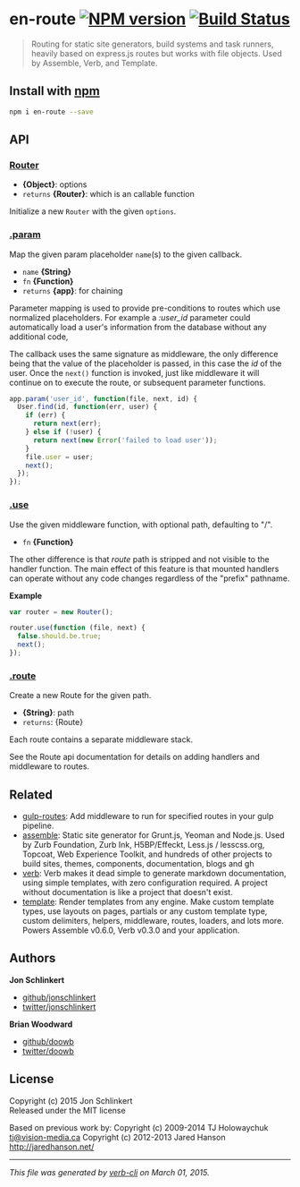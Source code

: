 # en-route [![NPM version](https://badge.fury.io/js/en-route.svg)](http://badge.fury.io/js/en-route)  [![Build Status](https://travis-ci.org/jonschlinkert/en-route.svg)](https://travis-ci.org/jonschlinkert/en-route) 

> Routing for static site generators, build systems and task runners, heavily based on express.js routes but works with file objects. Used by Assemble, Verb, and Template.

## Install with [npm](npmjs.org)

```bash
npm i en-route --save
```

## API
### [Router](./lib/index.js#L24)

* **{Object}**: options    
* `returns` **{Router}**: which is an callable function  

Initialize a new `Router` with the given `options`.

### [.param](./lib/index.js#L81)

Map the given param placeholder `name`(s) to the given callback.

* `name` **{String}**    
* `fn` **{Function}**    
* `returns` **{app}**: for chaining  

Parameter mapping is used to provide pre-conditions to routes
which use normalized placeholders. For example a _:user_id_ parameter
could automatically load a user's information from the database without
any additional code,

The callback uses the same signature as middleware, the only difference
being that the value of the placeholder is passed, in this case the _id_
of the user. Once the `next()` function is invoked, just like middleware
it will continue on to execute the route, or subsequent parameter functions.

```js
app.param('user_id', function(file, next, id) {
  User.find(id, function(err, user) {
    if (err) {
      return next(err);
    } else if (!user) {
      return next(new Error('failed to load user'));
    }
    file.user = user;
    next();
  });
});
```

### [.use](./lib/index.js#L389)

Use the given middleware function, with optional path, defaulting to "/".

* `fn` **{Function}**    

The other difference is that _route_ path is stripped and not visible
to the handler function. The main effect of this feature is that mounted
handlers can operate without any code changes regardless of the "prefix"
pathname.

**Example**

```js
var router = new Router();

router.use(function (file, next) {
  false.should.be.true;
  next();
});
```

### [.route](./lib/index.js#L448)

Create a new Route for the given path.

* **{String}**: path    
* `returns`: {Route}  

Each route contains a separate middleware stack.

See the Route api documentation for details on adding handlers
and middleware to routes.

## Related
* [gulp-routes](https://github.com/assemble/gulp-routes): Add middleware to run for specified routes in your gulp pipeline.
* [assemble](http://assemble.io): Static site generator for Grunt.js, Yeoman and Node.js. Used by Zurb Foundation, Zurb Ink, H5BP/Effeckt, Less.js / lesscss.org, Topcoat, Web Experience Toolkit, and hundreds of other projects to build sites, themes, components, documentation, blogs and gh
* [verb](https://github.com/assemble/verb): Verb makes it dead simple to generate markdown documentation, using simple templates, with zero configuration required. A project without documentation is like a project that doesn't exist.
* [template](https://github.com/jonschlinkert/template): Render templates from any engine. Make custom template types, use layouts on pages, partials or any custom template type, custom delimiters, helpers, middleware, routes, loaders, and lots more. Powers Assemble v0.6.0, Verb v0.3.0 and your application.

## Authors
 
**Jon Schlinkert**
 
+ [github/jonschlinkert](https://github.com/jonschlinkert)
+ [twitter/jonschlinkert](http://twitter.com/jonschlinkert) 
 
**Brian Woodward**
 
+ [github/doowb](https://github.com/doowb)
+ [twitter/doowb](http://twitter.com/doowb) 


## License
Copyright (c) 2015 Jon Schlinkert  
Released under the MIT license

Based on previous work by:
Copyright (c) 2009-2014 TJ Holowaychuk <tj@vision-media.ca>
Copyright (c) 2012-2013 Jared Hanson <http://jaredhanson.net/>

***

_This file was generated by [verb-cli](https://github.com/assemble/verb-cli) on March 01, 2015._
<!-- deps:helper-related -->

